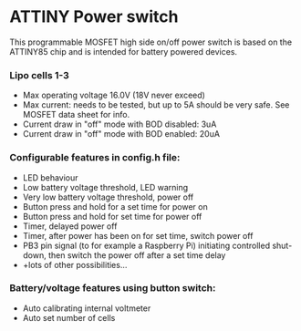 # ATTINY Power switch
This programmable MOSFET high side on/off power switch is based on the ATTINY85 chip and is intended for battery powered devices.

### Lipo cells 1-3
- Max operating voltage 16.0V (18V never exceed)
- Max current: needs to be tested, but up to 5A should be very safe. See MOSFET data sheet for info.
- Current draw in "off" mode with BOD disabled: 3uA
- Current draw in "off" mode with BOD enabled: 20uA

### Configurable features in config.h file:
- LED behaviour
- Low battery voltage threshold, LED warning
- Very low battery voltage threshold, power off
- Button press and hold for a set time for power on
- Button press and hold for set time for power off
- Timer, delayed power off
- Timer, after power has been on for set time, switch power off
- PB3 pin signal (to for example a Raspberry Pi) initiating controlled shut-down, then switch the power off after a set time delay
-  +lots of other possibilities...

### Battery/voltage features using button switch:
- Auto calibrating internal voltmeter
- Auto set number of cells


